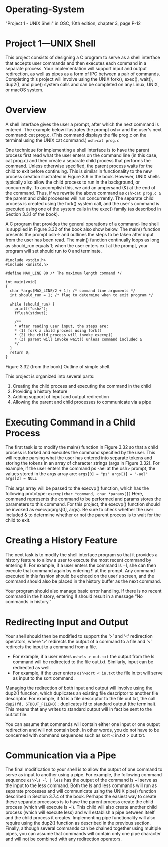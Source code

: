 # Operating-System
"Project 1 - UNIX Shell" in OSC, 10th edition, chapter 3, page P-12

# Project 1—UNIX Shell
This project consists of designing a C program to serve as a shell interface that accepts user commands and then executes each command in a separate process.  Your implementation will support input and output redirection, as well as pipes as a form of IPC between a pair of commands.  Completing this project will involve using the UNIX fork(), exec(), wait(), dup2(), and pipe() system calls and can be completed on any Linux, UNIX, or macOS system.

# Overview
A shell interface gives the user a prompt, after which the next command is entered. The example below illustrates the prompt osh> and the user's next command: cat prog.c.  (This command displays the file prog.c on the terminal using the UNIX cat command.) ``osh>cat prog.c``

One technique for implementing a shell interface is to have the parent process first read what the user enters on the command line (in this case, cat prog.c) and then create a separate child process that performs the command.  Unless otherwise specified, the parent process waits for the child to exit before continuing.  This is similar in functionality to the new process creation illustrated in Figure 3.9 in the book. However, UNIX shells typically also allow the child process to run in the background, or concurrently.  To accomplish this, we add an ampersand (&) at the end of the command. Thus, if we rewrite the above command as ``osh>cat prog.c &`` the parent and child processes will run concurrently. The separate child process is created using the fork() system call, and the user's command is executed using one of the system calls in the exec() family (as described in Section 3.3.1 of the book).

A C program that provides the general operations of a command-line shell is supplied in Figure 3.32 of the book also show below. The main() function presents the prompt osh-> and outlines the steps to be taken after input from the user has been read. The main() function continually loops as long as should_run equals 1; when the user enters exit at the prompt, your program will set should run to 0 and terminate.

```
#include <stdio.h>
#include <unistd.h>

#define MAX_LINE 80 /* The maximum length command */

int main(void)
{
  char *args[MAX_LINE/2 + 1]; /* command line arguments */
  int should_run = 1; /* flag to determine when to exit program */

  while (should_run) {
    printf("osh>");
    fflush(stdout);

    /**
    * After reading user input, the steps are:
    * (1) fork a child process using fork()
    * (2) the child process will invoke execvp()
    * (3) parent will invoke wait() unless command included &
    */
  }
  return 0;
}
```
Figure 3.32 (from the book) Outline of simple shell.

This project is organized into several parts:

1. Creating the child process and executing the command in the child
2. Providing a history feature
3. Adding support of input and output redirection
4. Allowing the parent and child processes to communicate via a pipe

# Executing Command in a Child Process
The first task is to modify the main() function in Figure 3.32 so that a child process is forked and executes the command specified by the user.  This will require parsing what the user has entered into separate tokens and storing the tokens in an array of character strings (args in Figure 3.32).  For example, if the user enters the command ps -ael at the osh> prompt, the values stored in the args array are:
``
args[0] = "ps"
args[1] = "-ael"
args[2] = NULL
``

This args array will be passed to the execvp() function, which has the following prototype: ``execvp(char *command, char *params[])``
Here, command represents the command to be performed and params stores the parameters to this command.  For this project, the execvp() function should be invoked as execvp(args[0], args).  Be sure to check whether the user included & to determine whether or not the parent process is to wait for the child to exit.

# Creating a History Feature
The next task is to modify the shell interface program so that it provides a history feature to allow a user to execute the most recent command by entering !!.  For example, if a user enters the command ls −l, she can then execute that command again by entering !! at the prompt.  Any command executed in this fashion should be echoed on the user's screen, and the command should also be placed in the history buffer as the next command.

Your program should also manage basic error handling. If there is no recent command in the history, entering !! should result in a message “No commands in history.”

# Redirecting Input and Output
Your shell should then be modified to support the ‘>’ and ‘<’ redirection operators, where ‘>’ redirects the output of a command to a file and ‘<’ redirects the input to a command from a file.  
- For example, if a user enters ``osh>ls > out.txt`` the output from the ls command will be redirected to the file out.txt.  Similarly, input can be redirected as well.  
- For example, if the user enters ``osh>sort < in.txt`` the file in.txt will serve as input to the sort command.

Managing the redirection of both input and output will involve using the dup2() function, which duplicates an existing file descriptor to another file descriptor.  For example, if fd is a file descriptor to the file out.txt, the call `` dup2(fd, STDOUT_FILENO); `` duplicates fd to standard output (the terminal).  This means that any writes to standard output will in fact be sent to the out.txt file.

You can assume that commands will contain either one input or one output redirection and will not contain both.  In other words, you do not have to be concerned with command sequences such as sort < in.txt > out.txt.

# Communication via a Pipe
The final modification to your shell is to allow the output of one command to serve as input to another using a pipe.  For example, the following command sequence ``osh>ls -l | less`` has the output of the command ls −l serve as the input to the less command.  Both the ls and less commands will run as separate processes and will communicate using the UNIX pipe() function described in Section 3.7.4 of the book.  Perhaps the easiest way to create these separate processes is to have the parent process create the child process (which will execute ls −l). This child will also create another child process (which will execute less) and will establish a pipe between itself and the child process it creates.  Implementing pipe functionality will also require using the dup2() function as described in the previous section.  Finally, although several commands can be chained together using multiple pipes, you can assume that commands will contain only one pipe character and will not be combined with any redirection operators.
